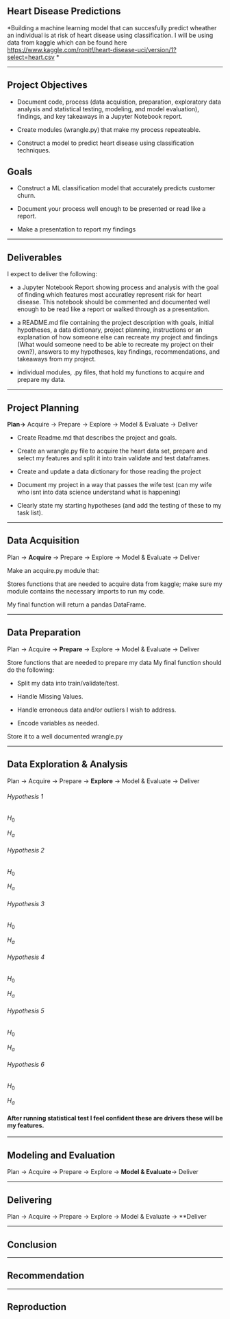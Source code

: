 ## Heart Disease Predictions
*Building a machine learning model that can succesfully predict wheather an individual is at risk of heart disease using classification. I will be using data from kaggle which can be found here https://www.kaggle.com/ronitf/heart-disease-uci/version/1?select=heart.csv *
***

## Project Objectives

- Document code, process (data acquistion, preparation, exploratory data analysis and statistical testing, modeling, and model evaluation), findings, and key takeaways in a Jupyter Notebook report.


- Create modules (wrangle.py) that make my process repeateable.


- Construct a model to predict heart disease using classification techniques.



## Goals
- Construct a ML classification model that accurately predicts customer churn.


- Document your process well enough to be presented or read like a report.

- Make a presentation to report my findings
***


## Deliverables

I expect to deliver the following:

- a Jupyter Notebook Report showing process and analysis with the goal of finding which features most accuratley represent risk for heart disease. This notebook should be commented and documented well enough to be read like a report or walked through as a presentation.


- a README.md file containing the project description with goals, initial hypotheses, a data dictionary, project planning, instructions or an explanation of how someone else can recreate my project and findings (What would someone need to be able to recreate my project on their own?), answers to my hypotheses, key findings, recommendations, and takeaways from my project.
    


- individual modules, .py files, that hold my functions to acquire and prepare my data.
***

## Project Planning
**Plan->** Acquire -> Prepare -> Explore -> Model & Evaluate -> Deliver

- Create Readme.md that describes the project and goals.


- Create an wrangle.py file to acquire the heart data set, prepare and select my features and split it into  train validate and test dataframes.  


- Create and update a data dictionary for those reading the project


- Document my project in a way that passes the wife test (can my wife who isnt into data science understand what is happening)


- Clearly state my starting hypotheses (and add the testing of these to my task list).
***

## Data Acquisition

Plan -> **Acquire** -> Prepare -> Explore -> Model & Evaluate -> Deliver

Make an acquire.py module that:

Stores functions that are needed to acquire data from kaggle; make sure my module contains the necessary imports to run my code. 

My final function will return a pandas DataFrame.
***

## Data Preparation

Plan -> Acquire -> **Prepare** -> Explore -> Model & Evaluate -> Deliver



Store functions that are needed to prepare my data
My final function should do the following:

- Split my data into train/validate/test.

- Handle Missing Values.

- Handle erroneous data and/or outliers I wish to address.

- Encode variables as needed.

Store it to a well documented wrangle.py 
***

## Data Exploration & Analysis

Plan -> Acquire -> Prepare -> **Explore** -> Model & Evaluate -> Deliver

###### Hypothesis 1
${H}_{0}$ 

${H}_{a}$ 

###### Hypothesis 2
${H}_{0}$ 

${H}_{a}$ 

###### Hypothesis 3
${H}_{0}$ 

${H}_{a}$ 

###### Hypothesis 4
${H}_{0}$ 

${H}_{a}$ 

###### Hypothesis 5
${H}_{0}$ 

${H}_{a}$  

###### Hypothesis 6
${H}_{0}$ 

${H}_{a}$ 

#### After running statistical test I feel confident these are drivers these will be my features.
***

## Modeling and Evaluation

Plan -> Acquire -> Prepare -> Explore -> **Model & Evaluate**-> Deliver

 
***

## Delivering

Plan -> Acquire -> Prepare -> Explore -> Model & Evaluate -> **Deliver


***





## Conclusion

*** 

## Recommendation

*** 

## Reproduction

